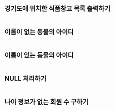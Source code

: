 ## 경기도에 위치한 식품창고 목록 출력하기
```sql
```
## 이름이 없는 동물의 아이디
```sql
```
## 이름이 있는 동물의 아이디
```sql
```
## NULL 처리하기
```sql
```
## 나이 정보가 없는 회원 수 구하기
```sql
```
